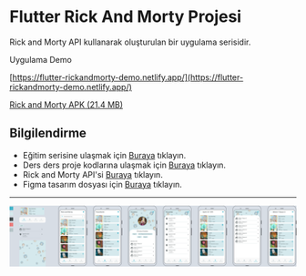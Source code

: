 # Flutter Rick And Morty Projesi

Rick and Morty API kullanarak oluşturulan bir uygulama serisidir.

Uygulama Demo

[https://flutter-rickandmorty-demo.netlify.app/](https://flutter-rickandmorty-demo.netlify.app/)

[Rick and Morty APK (21.4 MB)](./proje%20dosyaları/uygulama.apk)

## Bilgilendirme

- Eğitim serisine ulaşmak için [Buraya](https://www.youtube.com/playlist?list=PL_6SFaIEF8jGgAEaZVoIJEk8UH5h_Tom2) tıklayın.
- Ders ders proje kodlarına ulaşmak için [Buraya](https://github.com/ruwiss/flutter_rickandmorty/branches) tıklayın.
- Rick and Morty API'si [Buraya](https://rickandmortyapi.com/) tıklayın.
- Figma tasarım dosyası için [Buraya](https://github.com/ruwiss/flutter_rickandmorty/raw/refs/heads/ders_1-2/proje%20dosyalar%C4%B1/Rick%20And%20Morty.fig) tıklayın.

___
<!-- RESİM -->
![Figma Tasarımı](./proje%20dosyaları/Rick%20And%20Morty.png)
